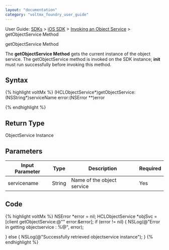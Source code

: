 ```yaml
---
layout: "documentation"
category: "voltmx_foundry_user_guide"
---
```

                              

User Guide: [SDKs](../Foundry_SDKs.html) > [iOS SDK](Installing.html) > [Invoking an Object Service](Invoking_an_Object_Service.html) > getObjectService Method

getObjectService Method

The **getObjectService Method** gets the current instance of the object service. The getObjectService method is invoked on the SDK instance; **init** must run successfully before invoking this method.

Syntax
------

{% highlight voltMx %} (HCLObjectService*)getObjectService:(NSString*)serviceName
                               error:(NSError **)error

{% endhighlight %}

Return Type
-----------

ObjectService Instance

Parameters
----------

  
| Input Parameter | Type | Description | Required |
| --- | --- | --- | --- |
| servicename | String | Name of the object service | Yes |

Code
----

{% highlight voltMx %} NSError *error = nil;
HCLObjectService *objSvc = [client getObjectService:@"<objectservicename>" error:&error];
if (error != nil) {
    NSLog(@"Error in getting objectservice : %@", error);

} else {
    NSLog(@"Successfully retrieved objectservice instance");
}
{% endhighlight %}
